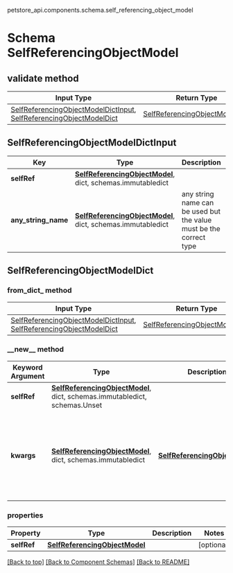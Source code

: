 petstore_api.components.schema.self_referencing_object_model
# Schema SelfReferencingObjectModel

## validate method
Input Type | Return Type | Notes
------------ | ------------- | -------------
[SelfReferencingObjectModelDictInput](#selfreferencingobjectmodeldictinput), [SelfReferencingObjectModelDict](#selfreferencingobjectmodeldict) | [SelfReferencingObjectModelDict](#selfreferencingobjectmodeldict) |

## SelfReferencingObjectModelDictInput
Key | Type |  Description | Notes
------------ | ------------- | ------------- | -------------
**selfRef** | [**SelfReferencingObjectModel**](#top), dict, schemas.immutabledict |  | [optional]
**any_string_name** | [**SelfReferencingObjectModel**](#top), dict, schemas.immutabledict | any string name can be used but the value must be the correct type | [optional]

## SelfReferencingObjectModelDict
### from_dict_ method
Input Type | Return Type
---------- | -----------
[SelfReferencingObjectModelDictInput](#selfreferencingobjectmodeldictinput), [SelfReferencingObjectModelDict](#selfreferencingobjectmodeldict) | [SelfReferencingObjectModelDict](#selfreferencingobjectmodeldict)

### &lowbar;&lowbar;new&lowbar;&lowbar; method
Keyword Argument | Type | Description | Notes
---------------- | ---- | ----------- | -----
**selfRef** | [**SelfReferencingObjectModel**](#top), dict, schemas.immutabledict, schemas.Unset |  | [optional]
**kwargs** | [**SelfReferencingObjectModel**](#top), dict, schemas.immutabledict | [**SelfReferencingObjectModel**](#top) | any string name can be used but the value must be the correct type | [optional] typed value is accessed with the get_additional_property_ method

### properties
Property | Type | Description | Notes
-------- | ---- | ----------- | -----
**selfRef** | [**SelfReferencingObjectModel**](#top) |  | [optional]

[[Back to top]](#top) [[Back to Component Schemas]](../../../README.md#Component-Schemas) [[Back to README]](../../../README.md)

